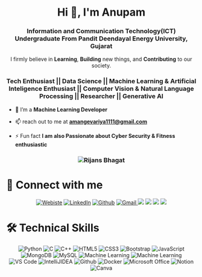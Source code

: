 
<h1 align="center">Hi 👋, I'm Anupam  </h1>
<h3 align="center">Information and Communication Technology(ICT) Undergraduate From Pandit Deendayal Energy University, Gujarat</h3>

<p align="center"> I firmly believe in <b>Learning</b>, <b>Building</b> new things, and <b>Contributing</b> to our society.</p>

<h3 align="center">Tech Enthusiast || Data Science || Machine Learning & Artificial Inteligence Enthusiast || Computer Vision & Natural Language Processing || Researcher || Generative AI </h3> 


- 🌱 I’m a **Machine Learning Developer** 

- 📫 reach out to me at **amangevariya1111@gmail.com**

- ⚡ Fun fact **I am also Passionate about Cyber Security & Fitness enthusiastic**

<h3><p align="center"> <img src="https://komarev.com/ghpvc/?username=Anupam1612&label=Profile%20views&color=6805D3&style=flat" alt="Rijans Bhagat" /> </p></h3>

# 🤝 Connect with me

<div align="center">
<a href="" target="_blank"><img alt="Webiste" src="https://img.shields.io/badge/website-000000?style=for-the-badge&logo=About.me&logoColor=white" /></a>
<a href="https://www.linkedin.com/in/anupam1612/" target="_blank"><img alt="LinkedIn" src="https://img.shields.io/badge/linkedin%20-%230077B5.svg?&style=for-the-badge&logo=linkedin&logoColor=white" /></a>
<a href="https://github.com/Anupam1612" target="_blank"><img alt="Github" src="https://img.shields.io/badge/GitHub-100000?style=for-the-badge&logo=github&logoColor=white"/></a>
<a href="mailto:amangevariya1111@gmail.com"><img  alt="Gmail" src="https://img.shields.io/badge/Gmail-D14836?style=for-the-badge&logo=gmail&logoColor=white" />
<a href="https://twitter.com/Anupam16270046" target="_blank"><img src="https://img.shields.io/badge/twitter-%2300acee.svg?&style=for-the-badge&logo=twitter&logoColor=white&alt=twitter" /></a>
<a href="" target="_blank"><img src="https://img.shields.io/badge/Telegram-2CA5E0?style=for-the-badge&logo=telegram&logoColor=white"/></a> 
<!-- <a href="https://www.instagram.com/r458_fireflies/" target="_blank"><img src="https://img.shields.io/badge/instagram-%23000000.svg?&style=for-the-badge&logo=instagram&logoColor=white alt=instagram"/></a>  -->
<a href="https://medium.com/@amangevariya1111" target="_blank"><img src="https://img.shields.io/badge/Medium-2962FF?style=for-the-badge&logo=Medium&logoColor=white"/></a>
<a href="https://www.credly.com/users/anupamkumar-gevariya/" target="_blank"><img src="https://img.shields.io/badge/Credly-FF6B00.svg?style=for-the-badge&logo=Credly&logoColor=white"/></a>
</div>


# 🛠️ Technical Skills

<p align="center"> 
 <img alt="Python" src="https://img.shields.io/badge/python-%23ED8B00.svg?&style=for-the-badge&logo=python&logoColor=white" />
 <img alt="C" src="https://img.shields.io/badge/c-%2300599C.svg?&style=for-the-badge&logo=c&logoColor=white" />
 <img alt="C++" src="https://img.shields.io/badge/c++-%2300599C.svg?&style=for-the-badge&logo=c%2B%2B&ogoColor=white" />
 <img alt="HTML5" src="https://img.shields.io/badge/html5-%23E34F26.svg?&style=for-the-badge&logo=html5&logoColor=white" />
 <img alt="CSS3" src="https://img.shields.io/badge/css3-%231572B6.svg?&style=for-the-badge&logo=css3&logoColor=white" />
 <img alt="Bootstrap" src="https://img.shields.io/badge/bootstrap-%23563D7C.svg?style=for-the-badge&logo=bootstrap&logoColor=white" />
<!--  <img alt="TailwindCSS" src="https://img.shields.io/badge/-Tailwindcss-563D7C?style=for-the-badge&logo=tailwindcss"/> -->
 <img alt="JavaScript" src="https://img.shields.io/badge/javascript-%23323330.svg?&style=for-the-badge&logo=javascript&logoColor=%23F7DF1E"/>
<!--  <img alt="TypeScript" src="https://img.shields.io/badge/-TypeScript-black?style=for-the-badge&logo=typescript"/> -->
<!--  <img alt="React" src="https://img.shields.io/badge/react-%2320232a.svg?style=for-the-badge&logo=react&logoColor=%2361DAFB"/> -->
<!--  <img alt="Nodejs" src="https://img.shields.io/badge/-Nodejs-black?style=for-the-badge&logo=Node.js"/> -->
<!--  <img alt="ExpressJS" src="https://img.shields.io/badge/Express.js-404D59?style=for-the-badge"/> -->
 <img alt="MongoDB" src="https://img.shields.io/badge/-MongoDB-black?style=for-the-badge&logo=mongodb"/>
 <img alt="MySQL" src="https://img.shields.io/badge/-MySQL-black?style=for-the-badge&logo=mysql"/>
 <img alt="Machine Learning" src="https://img.shields.io/badge/machinelearning-%23ED8B00.svg?&style=for-the-badge&logo=ml&logoColor=white"/>
 <img alt="Machine Learning" src="https://img.shields.io/badge/machinelearning-%23ED8B00.svg?&style=for-the-badge&logo=ml&logoColor=white"/>
 <img alt="VS Code" src="https://img.shields.io/badge/Visual_Studio_Code-0078D4?style=for-the-badge&logo=visual%20studio%20code&logoColor=white" />
<!--  <img alt="Replit" src="https://img.shields.io/badge/Replit-DD1200?style=for-the-badge&logo=Replit&logoColor=white"  -->
 <img alt="IntelliJIDEA" src="https://img.shields.io/badge/IntelliJIDEA-000000.svg?style=for-the-badge&logo=intellij-idea&logoColor=white" /> 
 <img alt="Github" src="https://img.shields.io/badge/-GitHub-181717?style=for-the-badge&logo=github" /> 
 <img alt="Docker" src="https://img.shields.io/badge/-Docker-black?style=for-the-badge&logo=docker" /> 
 <img alt="Microsoft Office" src="https://img.shields.io/badge/Microsoft_Office-D83B01?style=for-the-badge&logo=microsoft-office&logoColor=white" />
 <img alt="Notion" src="https://img.shields.io/badge/Notion-%23000000.svg?style=for-the-badge&logo=notion&logoColor=white"/>
 <img alt="Canva" src="https://img.shields.io/badge/Canva-00C4CC.svg?style=for-the-badge&logo=Canva&logoColor=white"/>
</p>

<!--
**Anupam1612/Anupam1612** is a ✨ _special_ ✨ repository because its `README.md` (this file) appears on your GitHub profile.

Here are some ideas to get you started:

- 🔭 I’m currently working on ...
- 🌱 I’m currently learning ...
- 👯 I’m looking to collaborate on ...
- 🤔 I’m looking for help with ...
- 💬 Ask me about ...
- 📫 How to reach me: ...
- 😄 Pronouns: ...
- ⚡ Fun fact: ...
-->
